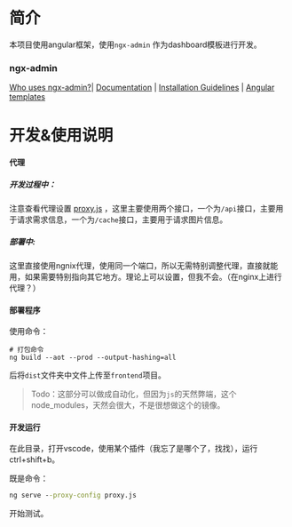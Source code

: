 # 简介

本项目使用angular框架，使用`ngx-admin` 作为dashboard模板进行开发。

### ngx-admin 

[Who uses ngx-admin?](https://github.com/akveo/ngx-admin/issues/1645)| [Documentation](https://akveo.github.io/ngx-admin?utm_campaign=ngx_admin%20-%20home%20-%20ngx_admin%20github%20readme&utm_source=ngx_admin&utm_medium=referral&utm_content=github_readme_documentation_link) | [Installation Guidelines](https://akveo.github.io/ngx-admin/docs/getting-started/what-is-ngxadmin?utm_campaign=ngx_admin%20-%20home%20-%20ngx_admin%20github%20readme&utm_source=ngx_admin&utm_medium=referral&utm_content=github_readme_installation_guidelines) | [Angular templates](https://www.akveo.com/templates?utm_campaign=services%20-%20github%20-%20templates&utm_source=ngx_admin&utm_medium=referral&utm_content=github%20readme%20top%20angular%20templates%20link)

# 开发&使用说明

#### 代理

##### 开发过程中：

注意查看代理设置 [proxy.js](proxy.js) ，这里主要使用两个接口，一个为`/api`接口，主要用于请求需求信息，一个为`/cache`接口，主要用于请求图片信息。

##### 部署中:

这里直接使用ngnix代理，使用同一个端口，所以无需特别调整代理，直接就能用，如果需要特别指向其它地方。理论上可以设置，但我不会。（在nginx上进行代理？）

#### 部署程序

使用命令：

```
# 打包命令
ng build --aot --prod --output-hashing=all
```

后将`dist`文件夹中文件上传至`frontend`项目。

> Todo：这部分可以做成自动化，但因为`js`的天然弊端，这个node_modules，天然会很大，不是很想做这个的镜像。

#### 开发运行

在此目录，打开vscode，使用某个插件（我忘了是哪个了，找找），运行ctrl+shift+b。

既是命令：

```cmd
ng serve --proxy-config proxy.js
```

开始测试。